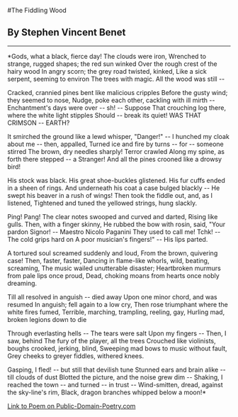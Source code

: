 #The Fiddling Wood

## By Stephen Vincent Benet

***

*Gods, what a black, fierce day! The clouds were iron,
Wrenched to strange, rugged shapes; the red sun winked
Over the rough crest of the hairy wood
In angry scorn; the grey road twisted, kinked,
Like a sick serpent, seeming to environ
The trees with magic. All the wood was still --

Cracked, crannied pines bent like malicious cripples
Before the gusty wind; they seemed to nose,
Nudge, poke each other, cackling with ill mirth --
Enchantment's days were over -- sh! -- Suppose
That crouching log there, where the white light stipples
Should -- break its quiet! WAS THAT CRIMSON -- EARTH?

It smirched the ground like a lewd whisper, "Danger!" --
I hunched my cloak about me -- then, appalled,
Turned ice and fire by turns -- for -- someone stirred
The brown, dry needles sharply! Terror crawled
Along my spine, as forth there stepped -- a Stranger!
And all the pines crooned like a drowsy bird!

His stock was black. His great shoe-buckles glistened.
His fur cuffs ended in a sheen of rings.
And underneath his coat a case bulged blackly --
He swept his beaver in a rush of wings!
Then took the fiddle out, and, as I listened,
Tightened and tuned the yellowed strings, hung slackly.

Ping! Pang! The clear notes swooped and curved and darted,
Rising like gulls. Then, with a finger skinny,
He rubbed the bow with rosin, said, "Your pardon
Signor! -- Maestro Nicolo Paganini
They used to call me! Tchk! -- The cold grips hard on
A poor musician's fingers!" -- His lips parted.

A tortured soul screamed suddenly and loud,
From the brown, quivering case! Then, faster, faster,
Dancing in flame-like whorls, wild, beating, screaming,
The music wailed unutterable disaster;
Heartbroken murmurs from pale lips once proud,
Dead, choking moans from hearts once nobly dreaming.

Till all resolved in anguish -- died away
Upon one minor chord, and was resumed
In anguish; fell again to a low cry,
Then rose triumphant where the white fires fumed,
Terrible, marching, trampling, reeling, gay,
Hurling mad, broken legions down to die

Through everlasting hells -- The tears were salt
Upon my fingers -- Then, I saw, behind
The fury of the player, all the trees
Crouched like violinists, boughs crooked, jerking, blind,
Sweeping mad bows to music without fault,
Grey cheeks to greyer fiddles, withered knees.

Gasping, I fled! -- but still that devilish tune
Stunned ears and brain alike -- till clouds of dust
Blotted the picture, and the noise grew dim --
Shaking, I reached the town -- and turned -- in trust --
Wind-smitten, dread, against the sky-line's rim,
Black, dragon branches whipped below a moon!*

[Link to Poem on Public-Domain-Poetry.com](http://www.public-domain-poetry.com/stephen-vincent-benet/fiddling-wood-12859)
